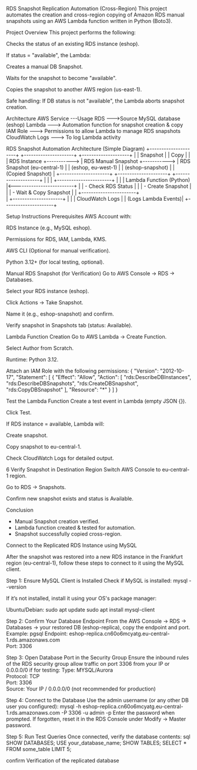 RDS Snapshot Replication Automation (Cross-Region)
This project automates the creation and cross-region copying of Amazon RDS manual snapshots using an AWS Lambda function written in Python (Boto3).

Project Overview
This project performs the following:

Checks the status of an existing RDS instance (eshop).

If status = "available", the Lambda:

Creates a manual DB Snapshot.

Waits for the snapshot to become "available".

Copies the snapshot to another AWS region (us-east-1).

Safe handling: If DB status is not "available", the Lambda aborts snapshot creation.


Architecture
AWS Service	---Usage
RDS	--->Source MySQL database (eshop)
Lambda	---> Automation function for snapshot creation & copy
IAM Role ---> 	Permissions to allow Lambda to manage RDS snapshots
CloudWatch Logs ---> 	To log Lambda activity

RDS Snapshot Automation Architecture (Simple Diagram)
+---------------------+             +---------------------+             +--------------------+
|                     |  Snapshot   |                     |  Copy       |                    |
|  RDS Instance       +-----------> | RDS Manual Snapshot +-----------> | RDS Snapshot (eu-central-1) |
|  (eshop, eu-west-1) |             |  (eshop-snapshot)   |             | (Copied Snapshot)   |
+---------------------+             +---------------------+             +--------------------+
           |                                                                           |
           |                      +-----------------------+                            |
           |                      | Lambda Function (Python) |<-------------------------+
           |                      |  - Check RDS Status      |
           |                      |  - Create Snapshot      |
           |                      |  - Wait & Copy Snapshot |
           |                      +-----------------------+     
           |
+---------------------+
|                     |
| CloudWatch Logs     |
| (Logs Lambda Events)|
+---------------------+




Setup Instructions
 Prerequisites
AWS Account with:

RDS Instance (e.g., MySQL eshop).

Permissions for RDS, IAM, Lambda, KMS.

AWS CLI (Optional for manual verification).

Python 3.12+ (for local testing, optional).


Manual RDS Snapshot (for Verification)
Go to AWS Console → RDS → Databases.

Select your RDS instance (eshop).

Click Actions → Take Snapshot.

Name it (e.g., eshop-snapshot) and confirm.

Verify snapshot in Snapshots tab (status: Available).



Lambda Function Creation
Go to AWS Lambda → Create Function.

Select Author from Scratch.

Runtime: Python 3.12.

Attach an IAM Role with the following permissions:
{
  "Version": "2012-10-17",
  "Statement": [
    {
      "Effect": "Allow",
      "Action": [
        "rds:DescribeDBInstances",
        "rds:DescribeDBSnapshots",
        "rds:CreateDBSnapshot",
        "rds:CopyDBSnapshot"
      ],
      "Resource": "*"
    }
  ]
}


Test the Lambda Function
Create a test event in Lambda (empty JSON {}).

Click Test.

If RDS instance = available, Lambda will:

Create snapshot.

Copy snapshot to eu-central-1.

Check CloudWatch Logs for detailed output.

6️ Verify Snapshot in Destination Region
Switch AWS Console to eu-central-1 region.

Go to RDS → Snapshots.

Confirm new snapshot exists and status is Available.


Conclusion
- Manual Snapshot creation verified.
- Lambda function created & tested for automation.
- Snapshot successfully copied cross-region.



Connect to the Replicated RDS Instance using MySQL

After the snapshot was restored into a new RDS instance in the Frankfurt region (eu-central-1), follow these steps to connect to it using the MySQL client.

Step 1: Ensure MySQL Client is Installed
Check if MySQL is installed:
mysql --version

If it’s not installed, install it using your OS's package manager:

Ubuntu/Debian:
sudo apt update
sudo apt install mysql-client

Step 2: Confirm Your Database Endpoint
From the AWS Console → RDS → Databases → your restored DB (eshop-replica), copy the endpoint and port. Example:
pgsql
Endpoint: eshop-replica.cn60o6mcyatg.eu-central-1.rds.amazonaws.com  
Port: 3306

Step 3: Open Database Port in the Security Group
Ensure the inbound rules of the RDS security group allow traffic on port 3306 from your IP or 0.0.0.0/0 if for testing:
Type:       MYSQL/Aurora  
Protocol:   TCP  
Port:       3306  
Source:     Your IP / 0.0.0.0/0 (not recommended for production)

Step 4: Connect to the Database
Use the admin username (or any other DB user you configured):
mysql -h eshop-replica.cn60o6mcyatg.eu-central-1.rds.amazonaws.com -P 3306 -u admin -p
Enter the password when prompted. If forgotten, reset it in the RDS Console under Modify → Master password.


Step 5: Run Test Queries
Once connected, verify the database contents:
sql
SHOW DATABASES;
USE your_database_name;
SHOW TABLES;
SELECT * FROM some_table LIMIT 5;

confirm Verification of the replicated database
